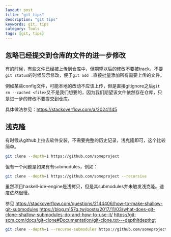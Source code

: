 ```yaml
---
layout: post
title: "git tips"
description: "git tips"
keywords: git, tips
category: Tools
tags: [git, tips]
---
```


## 忽略已经提交到仓库的文件的进一步修改

有的时候，有些文件已经被上传到仓库中，但期望以后的修改不要被track，不要`git status`的时候显示修改，便于`git add .`直接批量添加所有需要上传的文件。

例如某些config文件，可能本地的改动不应该上传，但是直接gitignore之后`git rm --cached <file>`又不是我们想要的，因为我们期望该文件依然存在仓库，只是进一步的修改不要提交到仓库。

具体做法参见：<https://stackoverflow.com/a/20241145>

## 浅克隆

有时候从github上拉去软件安装，不需要完整的历史记录，浅克隆即可，这个比较简单。

```sh
git clone --depth=1 https://github.com/someproject
```

但有一个问题是如果有有submodules，例如：

```sh
git clone --depth=1 https://github.com/someproject --recursive
```

虽然项目haskell-ide-engine是浅拷贝，但是其submodules并未触发浅克隆。速度依然很慢。

参见 <https://stackoverflow.com/questions/2144406/how-to-make-shallow-git-submodules>
<https://blog.m157q.tw/posts/2017/11/03/what-does-git-clone-shallow-submodules-do-and-how-to-use-it/>
<https://git-scm.com/docs/git-clone#Documentation/git-clone.txt---depthltdepthgt>

```sh
git clone --depth=1 --recurse-submodules https://github.com/someproject
```
